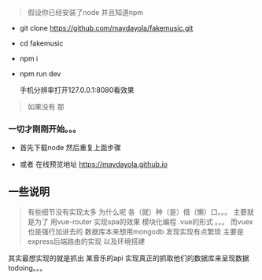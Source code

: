
> 假设你已经安装了node 并且知道npm 


* git clone https://github.com/maydayola/fakemusic.git

* cd fakemusic

* npm i

* npm run dev

    手机分辨率打开127.0.0.1:8080看效果
> 如果没有 那
### 一切才刚刚开始。。。

* 首先下载node 
  然后重复上面步骤


* 或者 在线预览地址 https://maydayola.github.io



## 一些说明 ##
> 有些细节没有实现太多  为什么呢 
 各（就）种（是）借（懒）口。。。
 主要就是为了
     用vue-router 实现spa的效果
     模块化编程 .vue的形式
     。。。
 而vuex也是强行加进去的
 数据库本来想用mongodb 发现实现有点繁琐
 主要是express后端路由的实现 以及环境搭建

 其实最想实现的就是抓出 某音乐的api 实现真正的抓取他们的数据库来呈现数据
 todoing。。。